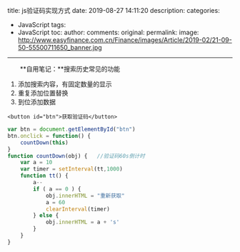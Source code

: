 title: js验证码实现方式
date: 2019-08-27 14:11:20
description: 
categories:
- JavaScript
tags:
- JavaScript
toc:
author:
comments:
original:
permalink: 
image: http://www.easyfinance.com.cn/Finance/images/Article/2019-02/21-09-50-55500711650_banner.jpg
---
　　**自用笔记：**搜索历史常见的功能
1. 添加搜索内容，有固定数量的显示
1. 重复添加位置替换
1. 到位添加数据
<!-- more -->

```
<button id="btn">获取验证码</button>
```

```javascript
var btn = document.getElementById("btn")
btn.onclick = function() {
	countDown(this)
}
function countDown(obj) {   //验证码60s倒计时
	var a = 10
	var timer = setInterval(tt,1000)
	function tt() {
		a--
		if ( a == 0 ) {
			obj.innerHTML = "重新获取"
			a = 60
			clearInterval(timer)
		} else {
			obj.innerHTML = a + 's'
		}
	}
}
```
